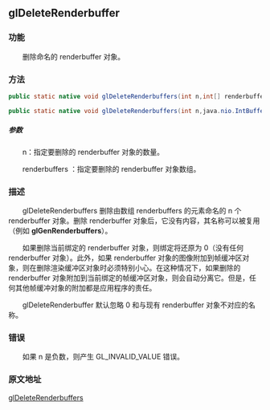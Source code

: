 ## glDeleteRenderbuffer

### 功能

　　删除命名的 renderbuffer 对象。 

### 方法

```java
public static native void glDeleteRenderbuffers(int n,int[] renderbuffers,int offset);

public static native void glDeleteRenderbuffers(int n,java.nio.IntBuffer renderbuffers);
```

##### 参数

　　n：指定要删除的 renderbuffer 对象的数量。

　　renderbuffers ：指定要删除的 renderbuffer 对象数组。

### 描述

　　glDeleteRenderbuffers 删除由数组 renderbuffers 的元素命名的 n 个 renderbuffer 对象。删除 renderbuffer 对象后，它没有内容，其名称可以被复用（例如 **glGenRenderbuffers**）。

　　如果删除当前绑定的 renderbuffer 对象，则绑定将还原为 0（没有任何 renderbuffer 对象）。此外，如果 renderbuffer 对象的图像附加到帧缓冲区对象，则在删除渲染缓冲区对象时必须特别小心。在这种情况下，如果删除的 renderbuffer 对象附加到当前绑定的帧缓冲区对象，则会自动分离它。但是，任何其他帧缓冲对象的附加都是应用程序的责任。

　　glDeleteRenderbuffer 默认忽略 0 和与现有 renderbuffer 对象不对应的名称。

### 错误

　　如果 n 是负数，则产生 GL_INVALID_VALUE 错误。

### 原文地址

[glDeleteRenderbuffers](https://www.khronos.org/registry/OpenGL-Refpages/es2.0/xhtml/glDeleteRenderbuffers.xml)